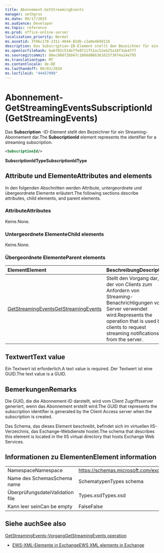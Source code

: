 ```yaml
---
title: Abonnement-GetStreamingEvents
manager: sethgros
ms.date: 09/17/2015
ms.audience: Developer
ms.topic: reference
ms.prod: office-online-server
localization_priority: Normal
ms.assetid: 3f86c178-2311-4844-82db-c2a0e469d116
description: Das Subscription-ID-Element stellt den Bezeichner für ein Streaming-Abonnement dar.
ms.openlocfilehash: babf02c514e7fe8711f51ac52e425a18f3ab47f7
ms.sourcegitcommit: 88ec988f2bb67c1866d06b361615f3674a24e795
ms.translationtype: MT
ms.contentlocale: de-DE
ms.lasthandoff: 06/03/2020
ms.locfileid: "44457998"
---
```

# <a name="subscriptionid-getstreamingevents"></a><span data-ttu-id="1647c-103">Abonnement-GetStreamingEvents</span><span class="sxs-lookup"><span data-stu-id="1647c-103">SubscriptionId (GetStreamingEvents)</span></span>

<span data-ttu-id="1647c-104">Das **Subscription** -ID-Element stellt den Bezeichner für ein Streaming-Abonnement dar.</span><span class="sxs-lookup"><span data-stu-id="1647c-104">The **SubscriptionId** element represents the identifier for a streaming subscription.</span></span> 
  
```XML
<SubscriptionId/>
```

 <span data-ttu-id="1647c-105">**SubscriptionIdType**</span><span class="sxs-lookup"><span data-stu-id="1647c-105">**SubscriptionIdType**</span></span>
## <a name="attributes-and-elements"></a><span data-ttu-id="1647c-106">Attribute und Elemente</span><span class="sxs-lookup"><span data-stu-id="1647c-106">Attributes and elements</span></span>

<span data-ttu-id="1647c-107">In den folgenden Abschnitten werden Attribute, untergeordnete und übergeordnete Elemente erläutert.</span><span class="sxs-lookup"><span data-stu-id="1647c-107">The following sections describe attributes, child elements, and parent elements.</span></span>
  
### <a name="attributes"></a><span data-ttu-id="1647c-108">Attribute</span><span class="sxs-lookup"><span data-stu-id="1647c-108">Attributes</span></span>

<span data-ttu-id="1647c-109">Keine.</span><span class="sxs-lookup"><span data-stu-id="1647c-109">None.</span></span>
  
### <a name="child-elements"></a><span data-ttu-id="1647c-110">Untergeordnete Elemente</span><span class="sxs-lookup"><span data-stu-id="1647c-110">Child elements</span></span>

<span data-ttu-id="1647c-111">Keine.</span><span class="sxs-lookup"><span data-stu-id="1647c-111">None.</span></span>
  
### <a name="parent-elements"></a><span data-ttu-id="1647c-112">Übergeordnete Elemente</span><span class="sxs-lookup"><span data-stu-id="1647c-112">Parent elements</span></span>

|<span data-ttu-id="1647c-113">**Element**</span><span class="sxs-lookup"><span data-stu-id="1647c-113">**Element**</span></span>|<span data-ttu-id="1647c-114">**Beschreibung**</span><span class="sxs-lookup"><span data-stu-id="1647c-114">**Description**</span></span>|
|:-----|:-----|
|[<span data-ttu-id="1647c-115">GetStreamingEvents</span><span class="sxs-lookup"><span data-stu-id="1647c-115">GetStreamingEvents</span></span>](getstreamingevents.md) <br/> |<span data-ttu-id="1647c-116">Stellt den Vorgang dar, der von Clients zum Anfordern von Streaming-Benachrichtigungen vom Server verwendet wird.</span><span class="sxs-lookup"><span data-stu-id="1647c-116">Represents the operation that is used by clients to request streaming notifications from the server.</span></span>  <br/> |
   
## <a name="text-value"></a><span data-ttu-id="1647c-117">Textwert</span><span class="sxs-lookup"><span data-stu-id="1647c-117">Text value</span></span>

<span data-ttu-id="1647c-118">Ein Textwert ist erforderlich.</span><span class="sxs-lookup"><span data-stu-id="1647c-118">A text value is required.</span></span> <span data-ttu-id="1647c-119">Der Textwert ist eine GUID.</span><span class="sxs-lookup"><span data-stu-id="1647c-119">The text value is a GUID.</span></span>
  
## <a name="remarks"></a><span data-ttu-id="1647c-120">Bemerkungen</span><span class="sxs-lookup"><span data-stu-id="1647c-120">Remarks</span></span>

<span data-ttu-id="1647c-121">Die GUID, die die Abonnement-ID darstellt, wird vom Client Zugriffsserver generiert, wenn das Abonnement erstellt wird.</span><span class="sxs-lookup"><span data-stu-id="1647c-121">The GUID that represents the subscription identifier is generated by the Client Access server when the subscription is created.</span></span>
  
<span data-ttu-id="1647c-122">Das Schema, das dieses Element beschreibt, befindet sich im virtuellen IIS-Verzeichnis, das Exchange-Webdienste hostet.</span><span class="sxs-lookup"><span data-stu-id="1647c-122">The schema that describes this element is located in the IIS virtual directory that hosts Exchange Web Services.</span></span>
  
## <a name="element-information"></a><span data-ttu-id="1647c-123">Informationen zu Elementen</span><span class="sxs-lookup"><span data-stu-id="1647c-123">Element information</span></span>

|||
|:-----|:-----|
|<span data-ttu-id="1647c-124">Namespace</span><span class="sxs-lookup"><span data-stu-id="1647c-124">Namespace</span></span>  <br/> |https://schemas.microsoft.com/exchange/services/2006/types  <br/> |
|<span data-ttu-id="1647c-125">Name des Schemas</span><span class="sxs-lookup"><span data-stu-id="1647c-125">Schema name</span></span>  <br/> |<span data-ttu-id="1647c-126">Schematypen</span><span class="sxs-lookup"><span data-stu-id="1647c-126">Types schema</span></span>  <br/> |
|<span data-ttu-id="1647c-127">Überprüfungsdatei</span><span class="sxs-lookup"><span data-stu-id="1647c-127">Validation file</span></span>  <br/> |<span data-ttu-id="1647c-128">Types.xsd</span><span class="sxs-lookup"><span data-stu-id="1647c-128">Types.xsd</span></span>  <br/> |
|<span data-ttu-id="1647c-129">Kann leer sein</span><span class="sxs-lookup"><span data-stu-id="1647c-129">Can be empty</span></span>  <br/> |<span data-ttu-id="1647c-130">False</span><span class="sxs-lookup"><span data-stu-id="1647c-130">False</span></span>  <br/> |
   
## <a name="see-also"></a><span data-ttu-id="1647c-131">Siehe auch</span><span class="sxs-lookup"><span data-stu-id="1647c-131">See also</span></span>



[<span data-ttu-id="1647c-132">GetStreamingEvents-Vorgang</span><span class="sxs-lookup"><span data-stu-id="1647c-132">GetStreamingEvents operation</span></span>](getstreamingevents-operation.md)


- [<span data-ttu-id="1647c-133">EWS-XML-Elemente in Exchange</span><span class="sxs-lookup"><span data-stu-id="1647c-133">EWS XML elements in Exchange</span></span>](ews-xml-elements-in-exchange.md)

